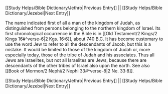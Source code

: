 [[Study Helps/Bible Dictionary/Jethro|Previous Entry]]  ||  [[Study Helps/Bible Dictionary/Jezebel|Next Entry]]

 The name indicated first of all a man of the kingdom of Judah, as distinguished from persons belonging to the northern kingdom of Israel. Its first chronological occurrence in the Bible is in [[Old Testament/2 Kings/2 Kings 16#^verse-6|2 Kgs. 16:6]], about 740 B.C. It has become customary to use the word Jew to refer to all the descendants of Jacob, but this is a mistake. It would be limited to those of the kingdom of Judah or, more especially today, those of the tribe of Judah and his associates. Thus all Jews are Israelites, but not all Israelites are Jews, because there are descendants of the other tribes of Israel also upon the earth. See also [[Book of Mormon/2 Nephi/2 Nephi 33#^verse-8|2 Ne. 33:8]].

[[Study Helps/Bible Dictionary/Jethro|Previous Entry]]  ||  [[Study Helps/Bible Dictionary/Jezebel|Next Entry]]